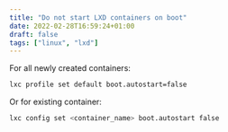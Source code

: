 ```yaml
---
title: "Do not start LXD containers on boot"
date: 2022-02-28T16:59:24+01:00
draft: false
tags: ["linux", "lxd"]
---
```


For all newly created containers:
```bash
lxc profile set default boot.autostart=false
```

Or for existing container:
```bash
lxc config set <container_name> boot.autostart false
```

